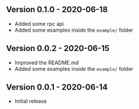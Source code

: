 ## Version 0.1.0 - 2020-06-18
* Added some rpc api
* Added some examples inside the `example/` folder

## Version 0.0.2 - 2020-06-15
* Improved the README.md
* Added some examples inside the `example/` folder

## Version 0.0.1 - 2020-06-14
* Initial release
